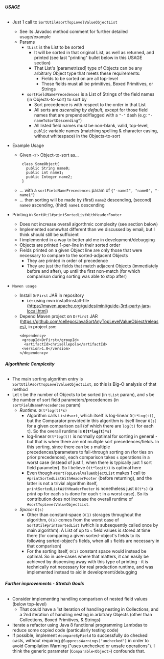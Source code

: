 ###### **USAGE**
- Just 1 call to `SortUtil#sortTopLevelValueObjectList`
  - See its Javadoc method comment for further detailed usage/example
  - Params
    - `tList` is the List to be sorted
      - It will be sorted in that original List, as well as returned, and printed
        (see last "printing" bullet below in this USAGE section)
      - That List's [parametrized] type of Objects can be any arbitrary Object type that meets these requirements:
        - Fields to be sorted on are all top-level
        - Those fields must all be primitives, Boxed Primitives, or Strings
    - `sortFieldNamePrecedences` is a List of Strings of the field names (in Objects-to-sort) to sort by
      - Sort precedence is with respect to the order in that List
      - All sorts are _ascending by default_, except for those field names that are prepended/flagged with a `"-"` dash
        (e.g: `"-nameToSortDescending"`)
      - All listed field names must be non-blank, valid, top-level, `public` variable names
        (matching spelling & character casing, without whitespace) in the Objects-to-sort
        
- Example Usage
  - Given `<T>` Object-to-sort as...
      ```
       class SomeObject{
         public String name0;
         public int name1;
         public Integer name2;
       }
       ```
  - ... with a `sortFieldNamePrecedences` param of `{"-name2", "name0", "-name1"}`
  - ... then sorting will be made by
    (first) `name2` descending, (second) `name0` ascending, (third) `name1` descending
    
- Printing in `SortUtil#printSortedListWithHeaderFooter`
  - Does not increase overall algorthmic complexity (see section below)
  - Implemented somewhat different than we discussed by email, but I think should still be sufficient
  - I implemented in a way to better aid me in development/debugging
  - Objects are printed 1-per-line in their sorted order
  - Fields printed on a given Object line are only those that were necessary to compare to the sorted-adjacent Objects
    - They are printed in order of precedence
    - They are just the fields that match adjacent Objects (immediately before and after),
      up until the first non-match (for which comparison during sorting was able to stop after)
      
- `Maven usage`
  - Install `DrFirst` JAR in repository
    - i.e: using mvn install:install-file (https://maven.apache.org/guides/mini/guide-3rd-party-jars-local.html)
  - Depend Maven project on `DrFirst` JAR (https://github.com/cellepo/JavaSortAnyTopLevelValueObject/releases),
    in project `pom`:
    ```
    <dependency>
     <groupId>DrFirst</groupId>
      <artifactId>chrisellepola</artifactId>
     <version>1.0</version>
    </dependency>
    ```

###### **Algorithmic Complexity**
- The main sorting algorithm entry is `SortUtil#sortTopLevelValueObjectList`, so this is Big-O analysis of that method
- Let `t` be the number of Objects to be sorted (in `tList` param),
  and `s` be the number of sort field parameters/precedences (in `sortFieldNamePrecedences` param)
  - _Runtime:_ `O(t*log(t)*s)`
    - Algorithm calls `List#sort`, which itself is log-linear `O(t*Log(t))`,
      but the Comparator provided in this algorithm is itself linear `O(s)` for a given comparison call
      (of which there are `log(t)` for each `t`). So the overall runtime is **`O(t*log(t)*s)`**
    - log-linear `O(t*log(t))` is normally optimal for sorting in general -
       but that is when there are not multiple sort precedences/fields.
      In this sorting, since there can be `s` multiple precedences/parameters to fall-through sorting on
      (for ties on prior precedences), each comparison takes `s` operations in a worst case
      (instead of just 1, when there is typically just 1 sort field parameter).
      So I believe `O(t*log(t))` is optimal here
    - Even though `#sortTopLevelValueObjectList` makes 1 call to `#printSortedListWithHeaderFooter` (before returning),
      and the latter is not a trivial algorithm itself, `printSortedListWithHeaderFooter` is nonetheless just `O(t*s)`
      (a print op for each `s` is done for each `t` in a worst case).
      So its contribution does not increase the overall runtime of `#sortTopLevelValueObjectList`.
  - _Space:_ `O(s)`
    - Other than constant-space `O(1)` storages throughout the algorithm,
      `O(s)` comes from the worst case of `SortUtil#printSortedList`
      (which is subsequently called once by main algorithm):
      A List of up to `s` field values is stored at time there
      (for comparing a given sorted-object's fields to its following sorted-object's fields,
       when all `s` fields are necessary in that comparison)  
    - For the sorting itself, `O(1)` constant space would instead be optimal.
      So in use-cases where that matters, it can easily be achieved by dispensing away with this type of printing -
      it is technically not necessary for real production runtime,
      and was implemented instead to aid in development/debugging

###### **Further improvements - Stretch Goals**
- Consider implementing handling comparison of nested field values (below top-level)
  - That could have a 1st iteration of handling nesting in Collections,
    and a 2nd iteration of handling nesting in arbitrary Objects (other than Collections, Boxed Primitives, & Strings)
- Iterate a refactor using Java 8 functional programming Lambdas to reduce some copied code (particularly testing code)
- If possible, implement `#compareByField` to successfully do checked casts,
   without requiring `@SuppressWarnings("unchecked")` in order to avoid Compilation Warning
   ("uses unchecked or unsafe operations").  I think the generic parameter (`Comparable<Object>`) confounds that.